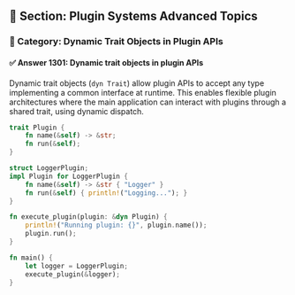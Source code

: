 ## 📘 Section: Plugin Systems Advanced Topics  
### 🔹 Category: Dynamic Trait Objects in Plugin APIs  
#### ✅ Answer 1301: Dynamic trait objects in plugin APIs

Dynamic trait objects (`dyn Trait`) allow plugin APIs to accept any type implementing a common interface at runtime. This enables flexible plugin architectures where the main application can interact with plugins through a shared trait, using dynamic dispatch.

```rust
trait Plugin {
    fn name(&self) -> &str;
    fn run(&self);
}

struct LoggerPlugin;
impl Plugin for LoggerPlugin {
    fn name(&self) -> &str { "Logger" }
    fn run(&self) { println!("Logging..."); }
}

fn execute_plugin(plugin: &dyn Plugin) {
    println!("Running plugin: {}", plugin.name());
    plugin.run();
}

fn main() {
    let logger = LoggerPlugin;
    execute_plugin(&logger);
}
```
